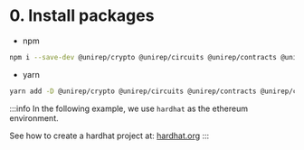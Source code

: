 # 0. Install packages

* npm

```bash
npm i --save-dev @unirep/crypto @unirep/circuits @unirep/contracts @unirep/core
```

* yarn

```bash
yarn add -D @unirep/crypto @unirep/circuits @unirep/contracts @unirep/core
```

:::info
In the following example, we use `hardhat` as the ethereum environment.

See how to create a hardhat project at: [hardhat.org](https://hardhat.org/tutorial/creating-a-new-hardhat-project)
:::
